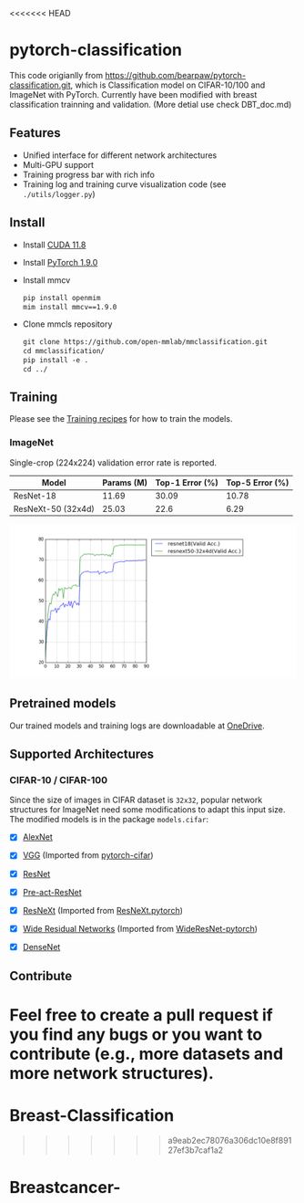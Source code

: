 <<<<<<< HEAD
# pytorch-classification
This code origianlly from https://github.com/bearpaw/pytorch-classification.git, which is Classification model on CIFAR-10/100 and ImageNet with PyTorch. Currently have been modified with breast classification trainning and validation. (More detial use check DBT_doc.md)

## Features
* Unified interface for different network architectures
* Multi-GPU support
* Training progress bar with rich info
* Training log and training curve visualization code (see `./utils/logger.py`)

## Install
* Install [CUDA 11.8](https://developer.nvidia.com/cuda-11-8-0-download-archive)
* Install [PyTorch 1.9.0](http://pytorch.org/)
* Install mmcv   
  ```
  pip install openmim
  mim install mmcv==1.9.0
  ```
* Clone mmcls repository

  ```
  git clone https://github.com/open-mmlab/mmclassification.git
  cd mmclassification/
  pip install -e .
  cd ../
  ```

## Training
Please see the [Training recipes](TRAINING.md) for how to train the models.

### ImageNet
Single-crop (224x224) validation error rate is reported. 


| Model                | Params (M)         |  Top-1 Error (%)   | Top-5 Error  (%)   |
| -------------------  | ------------------ | ------------------ | ------------------ |
| ResNet-18            | 11.69              |  30.09             | 10.78              |
| ResNeXt-50 (32x4d)   | 25.03              |  22.6              | 6.29               |

![Validation curve](utils/images/imagenet.png)

## Pretrained models
Our trained models and training logs are downloadable at [OneDrive](https://mycuhk-my.sharepoint.com/personal/1155056070_link_cuhk_edu_hk/_layouts/15/guestaccess.aspx?folderid=0a380d1fece1443f0a2831b761df31905&authkey=Ac5yBC-FSE4oUJZ2Lsx7I5c).

## Supported Architectures

### CIFAR-10 / CIFAR-100
Since the size of images in CIFAR dataset is `32x32`, popular network structures for ImageNet need some modifications to adapt this input size. The modified models is in the package `models.cifar`:
- [x] [AlexNet](https://arxiv.org/abs/1404.5997)
- [x] [VGG](https://arxiv.org/abs/1409.1556) (Imported from [pytorch-cifar](https://github.com/kuangliu/pytorch-cifar))
- [x] [ResNet](https://arxiv.org/abs/1512.03385)
- [x] [Pre-act-ResNet](https://arxiv.org/abs/1603.05027)
- [x] [ResNeXt](https://arxiv.org/abs/1611.05431) (Imported from [ResNeXt.pytorch](https://github.com/prlz77/ResNeXt.pytorch))
- [x] [Wide Residual Networks](http://arxiv.org/abs/1605.07146) (Imported from [WideResNet-pytorch](https://github.com/xternalz/WideResNet-pytorch))
- [x] [DenseNet](https://arxiv.org/abs/1608.06993)


## Contribute
Feel free to create a pull request if you find any bugs or you want to contribute (e.g., more datasets and more network structures).
=======
# Breast-Classification
>>>>>>> a9eab2ec78076a306dc10e8f89127ef3b7caf1a2
# Breastcancer-
